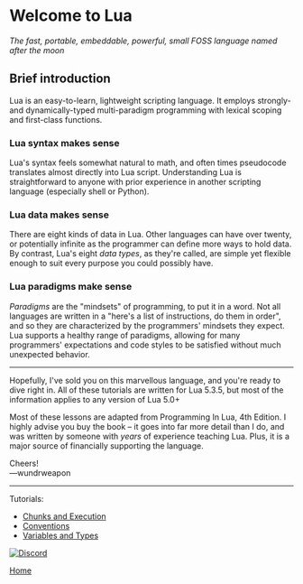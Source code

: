# Welcome to Lua
*The fast, portable, embeddable, powerful, small FOSS language named after the moon*

## Brief introduction
Lua is an easy-to-learn, lightweight scripting language. It employs strongly- and dynamically-typed multi-paradigm programming with lexical scoping and first-class functions.

### Lua syntax makes sense
Lua's syntax feels somewhat natural to math, and often times pseudocode translates almost directly into Lua script. Understanding Lua is straightforward to anyone with prior experience in another scripting language (especially shell or Python).

### Lua data makes sense
There are eight kinds of data in Lua. Other languages can have over twenty, or potentially infinite as the programmer can define more ways to hold data. By contrast, Lua's eight *data types*, as they're called, are simple yet flexible enough to suit every purpose you could possibly have.

### Lua paradigms make sense
*Paradigms* are the "mindsets" of programming, to put it in a word. Not all languages are written in a "here's a list of instructions, do them in order", and so they are characterized by the programmers' mindsets they expect. Lua supports a healthy range of paradigms, allowing for many programmers' expectations and code styles to be satisfied without much unexpected behavior.

---

Hopefully, I've sold you on this marvellous language, and you're ready to dive right in. All of these tutorials are written for Lua 5.3.5, but most of the information applies to any version of Lua 5.0+

Most of these lessons are adapted from Programming In Lua, 4th Edition. I highly advise you buy the book – it goes into far more detail than I do, and was written by someone with *years* of experience teaching Lua. Plus, it is a major source of financially supporting the language.

Cheers!  
—wundrweapon

---

Tutorials:
- [Chunks and Execution](lessons/1-chunks-execution.md)
- [Conventions](lessons/2-conventions.md)
- [Variables and Types](lessons/3-variables-types.md)

[![Discord](https://img.shields.io/discord/609993365832073217?color=7289da&label=discord)](https://discord.gg/Sw3npy4)

[Home](https://bvanseg.github.io)
